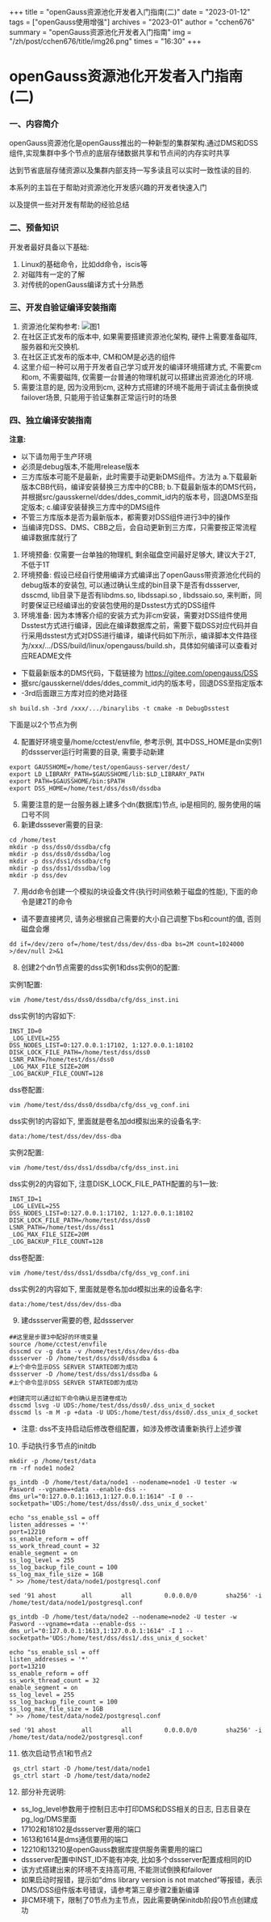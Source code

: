 +++
title = "openGauss资源池化开发者入门指南(二)" 
date = "2023-01-12" 
tags = ["openGauss使用增强"] 
archives = "2023-01" 
author = "cchen676" 
summary = "openGauss资源池化开发者入门指南"
img = "/zh/post/cchen676/title/img26.png" 
times = "16:30"
+++
# openGauss资源池化开发者入门指南(二)

### 一、内容简介

openGauss资源池化是openGauss推出的一种新型的集群架构.通过DMS和DSS组件,实现集群中多个节点的底层存储数据共享和节点间的内存实时共享

达到节省底层存储资源以及集群内部支持一写多读且可以实时一致性读的目的.

本系列的主旨在于帮助对资源池化开发感兴趣的开发者快速入门

以及提供一些对开发有帮助的经验总结

  
### 二、预备知识

开发者最好具备以下基础:
1. Linux的基础命令，比如dd命令，iscis等
2. 对磁阵有一定的了解
3. 对传统的openGauss编译方式十分熟悉

### 三、开发自验证编译安装指南

  1. 资源池化架构参考:
  ![图1](/content/zh/post/cchen676/title/dms1.JPG "图1")
  2. 在社区正式发布的版本中, 如果需要搭建资源池化架构, 硬件上需要准备磁阵, 服务器和光交换机.
  3. 在社区正式发布的版本中,  CM和OM是必选的组件
  4. 这里介绍一种可以用于开发者自己学习或开发的编译环境搭建方式, 不需要cm和om, 不需要磁阵, 仅需要一台普通的物理机就可以搭建出资源池化的环境.
  5. 需要注意的是, 因为没用到cm,  这种方式搭建的环境不能用于调试主备倒换或failover场景, 只能用于验证集群正常运行时的场景

### 四、独立编译安装指南

**注意:** 
   - 以下请勿用于生产环境
   - 必须是debug版本,不能用release版本
   - 三方库版本可能不是最新，此时需要手动更新DMS组件。方法为 a.下载最新版本CBB代码，编译安装替换三方库中的CBB; b.下载最新版本的DMS代码，并根据src/gausskernel/ddes/ddes_commit_id内的版本号，回退DMS至指定版本; c.编译安装替换三方库中的DMS组件
   - 不管三方库版本是否为最新版本，都需要对DSS组件进行3中的操作
   - 当编译完DSS、DMS、CBB之后，会自动更新到三方库，只需要按正常流程编译数据库就行了
  1. 环境预备: 仅需要一台单独的物理机, 剩余磁盘空间最好足够大, 建议大于2T, 不低于1T
  2. 环境预备: 假设已经自行使用编译方式编译出了openGauss带资源池化代码的debug版本的安装包, 可以通过确认生成的bin目录下是否有dssserver, dsscmd, lib目录下是否有libdms.so, libdssapi.so , libdssaio.so, 来判断，同时要保证已经编译出的安装包使用的是Dsstest方式的DSS组件
  3. 环境准备: 因为本博客介绍的安装方式为非cm安装，需要对DSS组件使用Dsstest方式进行编译，因此在编译数据库之前，需要下载DSS对应代码并自行采用dsstest方式对DSS进行编译，编译代码如下所示，编译脚本文件路径为/xxx/.../DSS/build/linux/opengauss/build.sh，具体如何编译可以查看对应README文件
   - 下载最新版本的DMS代码，下载链接为 https://gitee.com/opengauss/DSS 
   - 据src/gausskernel/ddes/ddes_commit_id内的版本号，回退DSS至指定版本
   - -3rd后面跟三方库对应的绝对路径
```shell
sh build.sh -3rd /xxx/.../binarylibs -t cmake -m DebugDsstest
```

下面是以2个节点为例

  4. 配置好环境变量/home/cctest/envfile, 参考示例, 其中DSS_HOME是dn实例1的dssserver运行时需要的目录, 需要手动新建

  ```shell
export GAUSSHOME=/home/test/openGauss-server/dest/
export LD_LIBRARY_PATH=$GAUSSHOME/lib:$LD_LIBRARY_PATH
export PATH=$GAUSSHOME/bin:$PATH
export DSS_HOME=/home/test/dss/dss0/dssdba
  ```
  5. 需要注意的是一台服务器上建多个dn(数据库)节点, ip是相同的, 服务使用的端口号不同
  6. 新建dsssever需要的目录:
  ```shell
  cd /home/test
  mkdir -p dss/dss0/dssdba/cfg
  mkdir -p dss/dss0/dssdba/log
  mkdir -p dss/dss1/dssdba/cfg
  mkdir -p dss/dss1/dssdba/log
  mkdir -p dss/dev
  ```
  7. 用dd命令创建一个模拟的块设备文件(执行时间依赖于磁盘的性能), 下面的命令是建2T的命令
   - 请不要直接拷贝, 请务必根据自己需要的大小自己调整下bs和count的值, 否则磁盘会爆
  ```shell
  dd if=/dev/zero of=/home/test/dss/dev/dss-dba bs=2M count=1024000 >/dev/null 2>&1
  ```
  8. 创建2个dn节点需要的dss实例1和dss实例0的配置:
  
  实例1配置:
  ```shell
  vim /home/test/dss/dss0/dssdba/cfg/dss_inst.ini
  ```
  dss实例1的内容如下:
  ```shell
  INST_ID=0
  _LOG_LEVEL=255
  DSS_NODES_LIST=0:127.0.0.1:17102, 1:127.0.0.1:18102
  DISK_LOCK_FILE_PATH=/home/test/dss/dss0
  LSNR_PATH=/home/test/dss/dss0
  _LOG_MAX_FILE_SIZE=20M
  _LOG_BACKUP_FILE_COUNT=128
  ```

  dss卷配置:
  ```shell
  vim /home/test/dss/dss0/dssdba/cfg/dss_vg_conf.ini
  ```
  dss实例1的内容如下, 里面就是卷名加dd模拟出来的设备名字:
  ```shell
  data:/home/test/dss/dev/dss-dba
  ```
  
  实例2配置:
  ```shell
  vim /home/test/dss/dss1/dssdba/cfg/dss_inst.ini
  ```
  dss实例2的内容如下, 注意DISK_LOCK_FILE_PATH配置的与1一致:
  ```shell
  INST_ID=1
  _LOG_LEVEL=255
  DSS_NODES_LIST=0:127.0.0.1:17102, 1:127.0.0.1:18102
  DISK_LOCK_FILE_PATH=/home/test/dss/dss0
  LSNR_PATH=/home/test/dss/dss1
  _LOG_MAX_FILE_SIZE=20M
  _LOG_BACKUP_FILE_COUNT=128
  ```

  dss卷配置:
  ```shell
  vim /home/test/dss/dss1/dssdba/cfg/dss_vg_conf.ini
  ```
  dss实例2的内容如下, 里面就是卷名加dd模拟出来的设备名字:
  ```shell
  data:/home/test/dss/dev/dss-dba
  ```

  9. 建dssserver需要的卷, 起dssserver

  ```shell
  ##这里是步骤3中配好的环境变量
  source /home/cctest/envfile
  dsscmd cv -g data -v /home/test/dss/dev/dss-dba
  dssserver -D /home/test/dss/dss0/dssdba &
  #上个命令显示DSS SERVER STARTED即为成功
  dssserver -D /home/test/dss/dss1/dssdba &
  #上个命令显示DSS SERVER STARTED即为成功

  #创建完可以通过如下命令确认是否建卷成功
  dsscmd lsvg -U UDS:/home/test/dss/dss0/.dss_unix_d_socket
  dsscmd ls -m M -p +data -U UDS:/home/test/dss/dss0/.dss_unix_d_socket
  ```
   - 注意: dss不支持启动后修改卷组配置，如涉及修改请重新执行上述步骤

  10. 手动执行多节点的initdb

  ```shell
mkdir -p /home/test/data
rm -rf node1 node2

gs_intdb -D /home/test/data/node1 --nodename=node1 -U tester -w Pasword --vgname=+data --enable-dss --dms_url="0:127.0.0.1:1613,1:127.0.0.1:1614" -I 0 --socketpath='UDS:/home/test/dss/dss0/.dss_unix_d_socket'

echo "ss_enable_ssl = off
listen_addresses = '*'
port=12210
ss_enable_reform = off
ss_work_thread_count = 32
enable_segment = on
ss_log_level = 255
ss_log_backup_file_count = 100
ss_log_max_file_size = 1GB
" >> /home/test/data/node1/postgresql.conf

sed '91 ahost       all        all         0.0.0.0/0        sha256' -i /home/test/data/node1/postgresql.conf

gs_intdb -D /home/test/data/node2 --nodename=node2 -U tester -w Pasword --vgname=+data --enable-dss --dms_url="0:127.0.0.1:1613,1:127.0.0.1:1614" -I 1 --socketpath='UDS:/home/test/dss/dss1/.dss_unix_d_socket'

echo "ss_enable_ssl = off
listen_addresses = '*'
port=13210
ss_enable_reform = off
ss_work_thread_count = 32
enable_segment = on
ss_log_level = 255
ss_log_backup_file_count = 100
ss_log_max_file_size = 1GB
" >> /home/test/data/node2/postgresql.conf

sed '91 ahost       all        all         0.0.0.0/0        sha256' -i /home/test/data/node2/postgresql.conf
  ```

  11. 依次启动节点1和节点2
```shell
 gs_ctrl start -D /home/test/data/node1
 gs_ctrl start -D /home/test/data/node2
```

  12. 部分补充说明:
  
  - ss_log_level参数用于控制日志中打印DMS和DSS相关的日志, 日志目录在pg_log/DMS里面
  - 17102和18102是dssserver要用的端口
  - 1613和1614是dms通信要用的端口
  - 12210和13210是openGauss数据库提供服务需要用的端口
  - dssserver配置中INST_ID不能有冲突, 比如多个dssserver配置成相同的ID
  - 该方式搭建出来的环境不支持高可用, 不能测试倒换和failover
  - 如果启动时报错，提示如“dms library version is not matched”等报错，表示DMS/DSS组件版本号错误，请参考第三章步骤2重新编译
  - 非CM环境下，限制了0节点为主节点，因此需要确保initdb阶段0节点创建成功
